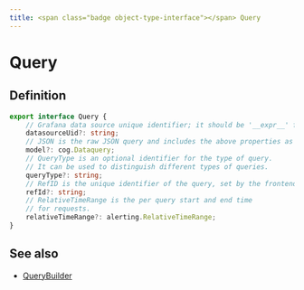 ```yaml
---
title: <span class="badge object-type-interface"></span> Query
---
```

# <span class="badge object-type-interface"></span> Query

## Definition

```typescript
export interface Query {
	// Grafana data source unique identifier; it should be '__expr__' for a Server Side Expression operation.
	datasourceUid?: string;
	// JSON is the raw JSON query and includes the above properties as well as custom properties.
	model?: cog.Dataquery;
	// QueryType is an optional identifier for the type of query.
	// It can be used to distinguish different types of queries.
	queryType?: string;
	// RefID is the unique identifier of the query, set by the frontend call.
	refId?: string;
	// RelativeTimeRange is the per query start and end time
	// for requests.
	relativeTimeRange?: alerting.RelativeTimeRange;
}

```
## See also

 * <span class="badge builder"></span> [QueryBuilder](./builder-QueryBuilder.md)
